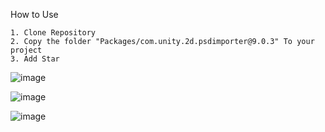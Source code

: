 How to Use

    1. Clone Repository
    2. Copy the folder "Packages/com.unity.2d.psdimporter@9.0.3" To your project
    3. Add Star


![image](https://github.com/ArcfuryHan/psd2unity/assets/29817119/70c870ab-7ee9-4a10-9b29-bac71cac3bf5)


![image](https://github.com/ArcfuryHan/psd2unity/assets/29817119/6e78b133-81b0-428c-bc8c-c68c0f4ce2ab)


![image](https://github.com/ArcfuryHan/psd2unity/assets/29817119/35148bda-c908-4c91-be8a-49aec0f9479a)

